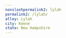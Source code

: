 ```yaml
---
﻿nonslashpermalink2: lylah
permalink2: /lylah/
alley: Lylah
city: Keene
state: New Hampshire
---
```

